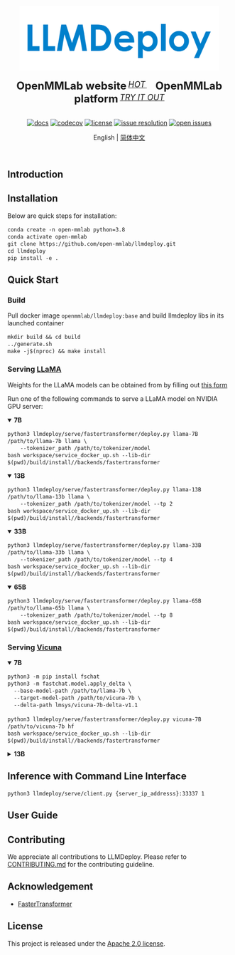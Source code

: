<div align="center">
  <img src="resources/llmdeploy-logo.png" width="450"/>
  <div>&nbsp;</div>
  <div align="center">
    <b><font size="5">OpenMMLab website</font></b>
    <sup>
        <a href="https://openmmlab.com">
        <i><font size="4">HOT</font></i>
      </a>
    </sup>
    &nbsp;&nbsp;&nbsp;&nbsp;
    <b><font size="5">OpenMMLab platform</font></b>
    <sup>
      <a href="https://platform.openmmlab.com">
        <i><font size="4">TRY IT OUT</font></i>
      </a>
    </sup>
  </div>
  <div>&nbsp;</div>

[![docs](https://img.shields.io/badge/docs-latest-blue)](https://llmdeploy.readthedocs.io/en/latest/)
[![codecov](https://codecov.io/gh/open-mmlab/llmdeploy/branch/main/graph/badge.svg)](https://codecov.io/gh/open-mmlab/llmdeploy)
[![license](https://img.shields.io/github/license/open-mmlab/llmdeploy.svg)](https://github.com/open-mmlab/mmdeploy/tree/main/LICENSE)
[![issue resolution](https://img.shields.io/github/issues-closed-raw/open-mmlab/llmdeploy)](https://github.com/open-mmlab/llmdeploy/issues)
[![open issues](https://img.shields.io/github/issues-raw/open-mmlab/llmdeploy)](https://github.com/open-mmlab/llmdeploy/issues)

English | [简体中文](README_zh-CN.md)

</div>

<div align="center">
  <a href="https://openmmlab.medium.com/" style="text-decoration:none;">
    <img src="https://user-images.githubusercontent.com/25839884/218352562-cdded397-b0f3-4ca1-b8dd-a60df8dca75b.png" width="3%" alt="" /></a>
  <img src="https://user-images.githubusercontent.com/25839884/218346358-56cc8e2f-a2b8-487f-9088-32480cceabcf.png" width="3%" alt="" />
  <a href="https://discord.gg/raweFPmdzG" style="text-decoration:none;">
    <img src="https://user-images.githubusercontent.com/25839884/218347213-c080267f-cbb6-443e-8532-8e1ed9a58ea9.png" width="3%" alt="" /></a>
  <img src="https://user-images.githubusercontent.com/25839884/218346358-56cc8e2f-a2b8-487f-9088-32480cceabcf.png" width="3%" alt="" />
  <a href="https://twitter.com/OpenMMLab" style="text-decoration:none;">
    <img src="https://user-images.githubusercontent.com/25839884/218346637-d30c8a0f-3eba-4699-8131-512fb06d46db.png" width="3%" alt="" /></a>
  <img src="https://user-images.githubusercontent.com/25839884/218346358-56cc8e2f-a2b8-487f-9088-32480cceabcf.png" width="3%" alt="" />
  <a href="https://www.youtube.com/openmmlab" style="text-decoration:none;">
    <img src="https://user-images.githubusercontent.com/25839884/218346691-ceb2116a-465a-40af-8424-9f30d2348ca9.png" width="3%" alt="" /></a>
</div>

## Introduction

## Installation

Below are quick steps for installation:

```shell
conda create -n open-mmlab python=3.8
conda activate open-mmlab
git clone https://github.com/open-mmlab/llmdeploy.git
cd llmdeploy
pip install -e .
```

## Quick Start

### Build

Pull docker image `openmmlab/llmdeploy:base` and build llmdeploy libs in its launched container

```shell
mkdir build && cd build
../generate.sh
make -j$(nproc) && make install
```

### Serving [LLaMA](https://github.com/facebookresearch/llama)

Weights for the LLaMA models can be obtained from by filling out [this form](https://docs.google.com/forms/d/e/1FAIpQLSfqNECQnMkycAp2jP4Z9TFX0cGR4uf7b_fBxjY_OjhJILlKGA/viewform?usp=send_form)

Run one of the following commands to serve a LLaMA model on NVIDIA GPU server:

<details open>
<summary><b>7B</b></summary>

```shell
python3 llmdeploy/serve/fastertransformer/deploy.py llama-7B /path/to/llama-7b llama \
    --tokenizer_path /path/to/tokenizer/model
bash workspace/service_docker_up.sh --lib-dir $(pwd)/build/install//backends/fastertransformer
```

</details>

<details open>
<summary><b>13B</b></summary>

```shell
python3 llmdeploy/serve/fastertransformer/deploy.py llama-13B /path/to/llama-13b llama \
    --tokenizer_path /path/to/tokenizer/model --tp 2
bash workspace/service_docker_up.sh --lib-dir $(pwd)/build/install//backends/fastertransformer
```

</details>

<details open>
<summary><b>33B</b></summary>

```shell
python3 llmdeploy/serve/fastertransformer/deploy.py llama-33B /path/to/llama-33b llama \
    --tokenizer_path /path/to/tokenizer/model --tp 4
bash workspace/service_docker_up.sh --lib-dir $(pwd)/build/install//backends/fastertransformer
```

</details>

<details open>
<summary><b>65B</b></summary>

```shell
python3 llmdeploy/serve/fastertransformer/deploy.py llama-65B /path/to/llama-65b llama \
    --tokenizer_path /path/to/tokenizer/model --tp 8
bash workspace/service_docker_up.sh --lib-dir $(pwd)/build/install//backends/fastertransformer
```

</details>

### Serving [Vicuna](https://lmsys.org/blog/2023-03-30-vicuna/)

<details open>
<summary><b>7B</b></summary>

```shell
python3 -m pip install fschat
python3 -m fastchat.model.apply_delta \
  --base-model-path /path/to/llama-7b \
  --target-model-path /path/to/vicuna-7b \
  --delta-path lmsys/vicuna-7b-delta-v1.1

python3 llmdeploy/serve/fastertransformer/deploy.py vicuna-7B /path/to/vicuna-7b hf
bash workspace/service_docker_up.sh --lib-dir $(pwd)/build/install//backends/fastertransformer
```

</details>

<details>
<summary><b>13B</b></summary>

```shell
python3 -m pip install fschat
python3 -m fastchat.model.apply_delta \
  --base-model-path /path/to/llama-13b \
  --target-model-path /path/to/vicuna-13b \
  --delta-path lmsys/vicuna-13b-delta-v1.1

python3 llmdeploy/serve/fastertransformer/deploy.py vicuna-13B /path/to/vicuna-13b hf
bash workspace/service_docker_up.sh --lib-dir $(pwd)/build/install//backends/fastertransformer
```

</details>

## Inference with Command Line Interface

```shell
python3 llmdeploy/serve/client.py {server_ip_addresss}:33337 1
```

## User Guide

## Contributing

We appreciate all contributions to LLMDeploy. Please refer to [CONTRIBUTING.md](.github/CONTRIBUTING.md) for the contributing guideline.

## Acknowledgement

- [FasterTransformer](https://github.com/NVIDIA/FasterTransformer)

## License

This project is released under the [Apache 2.0 license](LICENSE).
